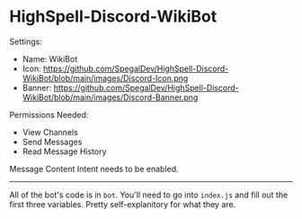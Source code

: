# HighSpell-Discord-WikiBot

Settings:
* Name: WikiBot
* Icon: https://github.com/SpegalDev/HighSpell-Discord-WikiBot/blob/main/images/Discord-Icon.png
* Banner: https://github.com/SpegalDev/HighSpell-Discord-WikiBot/blob/main/images/Discord-Banner.png

Permissions Needed:
* View Channels
* Send Messages
* Read Message History

Message Content Intent needs to be enabled.

----------

All of the bot's code is in `bot`. You'll need to go into `index.js` and fill out the first three variables. Pretty self-explanitory for what they are.
